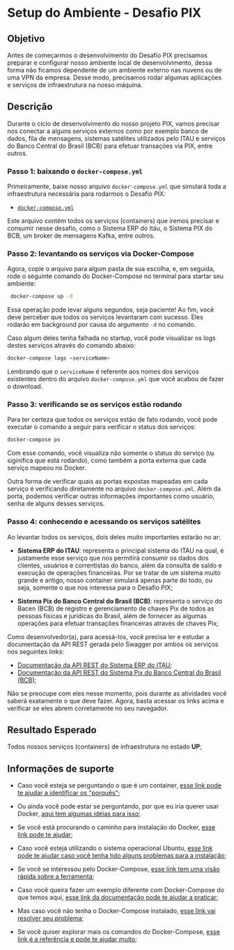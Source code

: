 # Setup do Ambiente - Desafio PIX

## Objetivo

Antes de começarmos o desenvolvimento do Desafio PIX precisamos preparar e configurar nosso ambiente local de desenvolvimento, dessa forma não ficamos dependente de um ambiente externo nas nuvens ou de uma VPN da empresa. Desse modo, precisamos rodar algumas aplicações e serviços de infraestrutura na nosso máquina.

## Descrição

Durante o ciclo de desenvolvimento do nosso projeto PIX, vamos precisar nos conectar a alguns serviços externos como por exemplo banco de dados, fila de mensagens, sistemas satélites utilizados pelo ITAU e serviços do Banco Central do Brasil (BCB) para efetuar transações via PIX, entre outros.

### Passo 1: baixando o `docker-compose.yml`

Primeiramente, baixe nosso arquivo `docker-compose.yml` que simulará toda a infraestrutura necessária para rodarmos o Desafio PIX:

* [`docker-compose.yml`](xxx)

Este arquivo contém todos os serviços (containers) que iremos precisar e consumir nesse desafio, como o Sistema ERP do Itáu, o Sistema PIX do BCB, um broker de mensagens Kafka, entre outros.

### Passo 2: levantando os serviços via Docker-Compose

Agora, copie o arquivo para algum pasta de sua escolha, e, em seguida, rode o seguinte comando do Docker-Compose no terminal para startar seu ambiente:

```sh
 docker-compose up -d
```

Essa operação pode levar alguns segundos, seja paciente! Ao fim, você deve perceber que todos os serviços levantaram com sucesso. Eles rodarão em background por causa do argumento `-d` no comando.

Caso algum deles tenha falhada no startup, você pode visualizar os logs destes serviços através do comando abaixo:

```sh
docker-compose logs <serviceName>
```

Lembrando que o `serviceName` é referente aos nomes dos serviços existentes dentro do arquivo `docker-compose.yml` que você acabou de fazer o download.

### Passo 3: verificando se os serviços estão rodando

Para ter certeza que todos os serviços estão de fato rodando, você pode executar o comando a seguir para verificar o status dos serviços:

```sh
docker-compose ps
```

Com esse comando, você visualiza não somente o status do serviço (`Up` siginifica que está rodando), como também a porta externa que cada serviço mapeou no Docker.

Outra forma de verificar quais as portas expostas mapeadas em cada serviço é verificando diretamente no arquivo `docker-compose.yml`. Além da porta, podemos verificar outras informações importantes como usuário, senha de alguns desses serviços.

### Passo 4: conhecendo e acessando os serviços satélites

Ao levantar todos os serviços, dois deles muito importantes estarão no ar:

* **Sistema ERP do ITAU**: representa o principal sistema do ITAU na qual, é justamente esse serviço que nos permitirá consumir os dados dos clientes, usuários e correntistas do banco, além da consulta de saldo e execução de operações financeiras. Por se tratar de um sistema muito grande e antigo, nosso container simulará apenas parte do todo, ou seja, somente o que nos interessa para o Desafio PIX;

* **Sistema Pix do Banco Central do Brasil (BCB)**: representa o serviço do Bacen (BCB) de registro e gerenciamento de chaves Pix de todos as pessoas físicas e jurídicas do Brasil, além de fornecer as algumas operações para efetuar transações financeiras através de chaves Pix;

Como desenvolvedor(a), para acessá-los, você precisa ler e estudar a documentação da API REST gerada pelo Swagger por ambos os serviços nos seguintes links:

* [Documentação da API REST do Sistema ERP do ITAU](ttp://localhost:9091/swagger-ui/index.html?configUrl=/v3/api-docs/swagger-config#/);
* [Documentação da API REST do Sistema Pix do Banco Central do Brasil (BCB)](http://localhost:8082/swagger-ui/index.html?configUrl=/v3/api-docs/swagger-config#/);

Não se preocupe com eles nesse momento, pois durante as atividades você saberá exatamente o que deve fazer. Agora, basta acessar os links acima e verificar se eles abrem corretamente no seu navegador.

## Resultado Esperado

Todos nossos serviços (containers) de infraestrutura no estado **UP**;

## Informações de suporte

* Caso você esteja se perguntando o que é um container, [esse link pode te ajudar a identificar os "porquês"](https://www.docker.com/resources/what-container);

* Ou ainda você pode estar se perguntando, por que eu iria querer usar Docker, [aqui tem algumas idéias para isso](https://www.docker.com/resources/what-container);

* Se você está procurando o caminho para instalação do Docker, [esse link pode te ajudar](https://docs.docker.com/get-docker/);

* Caso você esteja utilizando o sistema operacional Ubuntu, [esse link pode te ajudar caso você tenha tido alguns problemas para a instalação](https://docs.docker.com/engine/install/linux-postinstall/);

* Se você se interessou pelo Docker-Compose, [esse link tem uma visão rápida sobre a ferramenta](https://docs.docker.com/compose/);

* Caso você queira fazer um exemplo diferente com Docker-Compose do que temos aqui, [esse link da documentação pode te ajudar a praticar](https://docs.docker.com/compose/gettingstarted/);

* Mas caso você não tenha o Docker-Compose instalado, [esse link vai resolver seu problema](https://docs.docker.com/compose/install/);

* Se você quiser explorar mais os comandos do Docker-Compose, [esse link é a referência e pode te ajudar muito](https://docs.docker.com/compose/reference/);